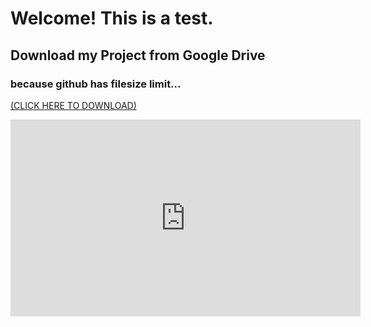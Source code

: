 <h1>Welcome! This is a test.</h1>
<h2>Download my Project from Google Drive</h2>
<h3>because github has filesize limit...</h3>

<a href="https://drive.google.com/drive/folders/1NLVbUyg6jMFh6UwWPdC1Uc4rGHKBB7ct?usp=sharing">(CLICK HERE TO DOWNLOAD)</a>

<iframe width="560" height="315" src="https://www.youtube.com/embed/htEfKHPAUQ0?controls=0" frameborder="0" allow="accelerometer; autoplay; encrypted-media; gyroscope; picture-in-picture" allowfullscreen></iframe>
